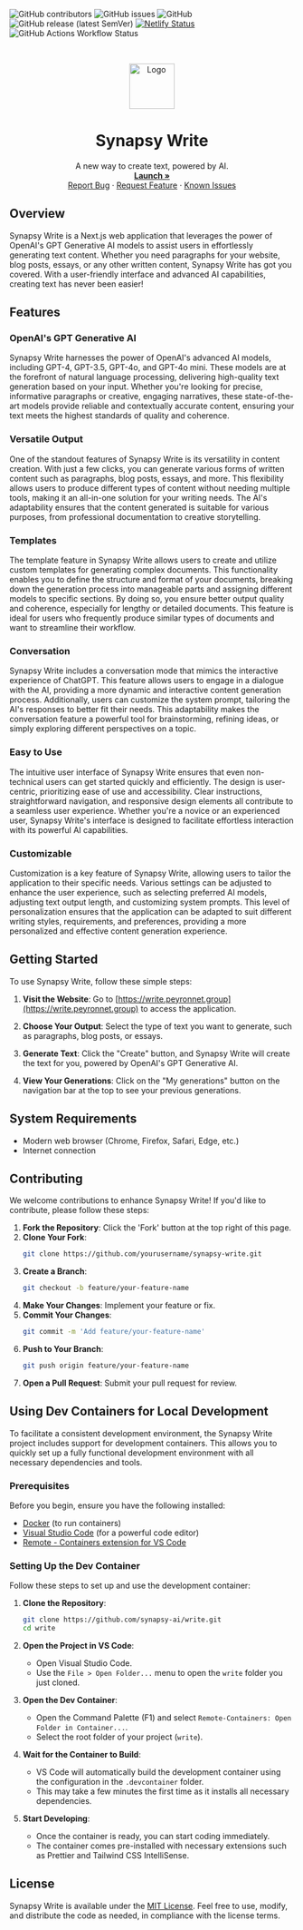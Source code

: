 ![GitHub contributors](https://img.shields.io/github/contributors/synapsy-ai/write)
![GitHub issues](https://img.shields.io/github/issues/synapsy-ai/write)
![GitHub](https://img.shields.io/github/license/synapsy-ai/write)
![GitHub release (latest SemVer)](https://img.shields.io/github/v/release/synapsy-ai/write)
[![Netlify Status](https://api.netlify.com/api/v1/badges/bdeb6fdd-a8c3-42ae-8904-af28530f4be9/deploy-status)](https://app.netlify.com/sites/synapsy-write/deploys)
![GitHub Actions Workflow Status](https://img.shields.io/github/actions/workflow/status/synapsy-ai/write/nextjs.yml)

<br />
<p align="center">
  <a href="https://github.com/synapsy-ai/write">
    <img src="public/logo.png" alt="Logo" width="80" height="80">
  </a>
  <h1 align="center">Synapsy Write</h1>

  <p align="center">
    A new way to create text, powered by AI.
    <br />
    <a href="https://write.peyronnet.group"><strong>Launch »</strong></a>
    <br />
    <a href="https://github.com/synapsy-ai/write/issues/new?assignees=&labels=bug&template=bug-report.yml&title=%5BBug%5D+">Report Bug</a>
    ·
    <a href="https://github.com/synapsy-ai/write/issues/new?assignees=&labels=enhancement&template=feature-request.yml&title=%5BEnhancement%5D+">Request Feature</a>
    ·
    <a href="https://github.com/synapsy-ai/write/issues?q=is%3Aopen+is%3Aissue+label%3Abug">Known Issues</a>

  </p>
</p>

## Overview

Synapsy Write is a Next.js web application that leverages the power of OpenAI's GPT Generative AI models to assist users in effortlessly generating text content. Whether you need paragraphs for your website, blog posts, essays, or any other written content, Synapsy Write has got you covered. With a user-friendly interface and advanced AI capabilities, creating text has never been easier!

## Features

### OpenAI's GPT Generative AI

Synapsy Write harnesses the power of OpenAI's advanced AI models, including GPT-4, GPT-3.5, GPT-4o, and GPT-4o mini. These models are at the forefront of natural language processing, delivering high-quality text generation based on your input. Whether you're looking for precise, informative paragraphs or creative, engaging narratives, these state-of-the-art models provide reliable and contextually accurate content, ensuring your text meets the highest standards of quality and coherence.

### Versatile Output

One of the standout features of Synapsy Write is its versatility in content creation. With just a few clicks, you can generate various forms of written content such as paragraphs, blog posts, essays, and more. This flexibility allows users to produce different types of content without needing multiple tools, making it an all-in-one solution for your writing needs. The AI's adaptability ensures that the content generated is suitable for various purposes, from professional documentation to creative storytelling.

### Templates

The template feature in Synapsy Write allows users to create and utilize custom templates for generating complex documents. This functionality enables you to define the structure and format of your documents, breaking down the generation process into manageable parts and assigning different models to specific sections. By doing so, you ensure better output quality and coherence, especially for lengthy or detailed documents. This feature is ideal for users who frequently produce similar types of documents and want to streamline their workflow.

### Conversation

Synapsy Write includes a conversation mode that mimics the interactive experience of ChatGPT. This feature allows users to engage in a dialogue with the AI, providing a more dynamic and interactive content generation process. Additionally, users can customize the system prompt, tailoring the AI's responses to better fit their needs. This adaptability makes the conversation feature a powerful tool for brainstorming, refining ideas, or simply exploring different perspectives on a topic.

### Easy to Use

The intuitive user interface of Synapsy Write ensures that even non-technical users can get started quickly and efficiently. The design is user-centric, prioritizing ease of use and accessibility. Clear instructions, straightforward navigation, and responsive design elements all contribute to a seamless user experience. Whether you're a novice or an experienced user, Synapsy Write's interface is designed to facilitate effortless interaction with its powerful AI capabilities.

### Customizable

Customization is a key feature of Synapsy Write, allowing users to tailor the application to their specific needs. Various settings can be adjusted to enhance the user experience, such as selecting preferred AI models, adjusting text output length, and customizing system prompts. This level of personalization ensures that the application can be adapted to suit different writing styles, requirements, and preferences, providing a more personalized and effective content generation experience.

## Getting Started

To use Synapsy Write, follow these simple steps:

1. **Visit the Website**: Go to [https://write.peyronnet.group](https://write.peyronnet.group) to access the application.

2. **Choose Your Output**: Select the type of text you want to generate, such as paragraphs, blog posts, or essays.

3. **Generate Text**: Click the "Create" button, and Synapsy Write will create the text for you, powered by OpenAI's GPT Generative AI.

4. **View Your Generations**: Click on the "My generations" button on the navigation bar at the top to see your previous generations.

## System Requirements

- Modern web browser (Chrome, Firefox, Safari, Edge, etc.)
- Internet connection

## Contributing

We welcome contributions to enhance Synapsy Write! If you'd like to contribute, please follow these steps:

1. **Fork the Repository**: Click the 'Fork' button at the top right of this page.
2. **Clone Your Fork**:
   ```sh
   git clone https://github.com/yourusername/synapsy-write.git
   ```
3. **Create a Branch**:
   ```sh
   git checkout -b feature/your-feature-name
   ```
4. **Make Your Changes**: Implement your feature or fix.
5. **Commit Your Changes**:
   ```sh
   git commit -m 'Add feature/your-feature-name'
   ```
6. **Push to Your Branch**:
   ```sh
   git push origin feature/your-feature-name
   ```
7. **Open a Pull Request**: Submit your pull request for review.

## Using Dev Containers for Local Development

To facilitate a consistent development environment, the Synapsy Write project includes support for development containers. This allows you to quickly set up a fully functional development environment with all necessary dependencies and tools.

### Prerequisites

Before you begin, ensure you have the following installed:

- [Docker](https://www.docker.com/get-started) (to run containers)
- [Visual Studio Code](https://code.visualstudio.com/) (for a powerful code editor)
- [Remote - Containers extension for VS Code](https://marketplace.visualstudio.com/items?itemName=ms-vscode-remote.remote-containers)

### Setting Up the Dev Container

Follow these steps to set up and use the development container:

1. **Clone the Repository**:

   ```bash
   git clone https://github.com/synapsy-ai/write.git
   cd write
   ```

2. **Open the Project in VS Code**:

   - Open Visual Studio Code.
   - Use the `File > Open Folder...` menu to open the `write` folder you just cloned.

3. **Open the Dev Container**:

   - Open the Command Palette (F1) and select `Remote-Containers: Open Folder in Container...`.
   - Select the root folder of your project (`write`).

4. **Wait for the Container to Build**:

   - VS Code will automatically build the development container using the configuration in the `.devcontainer` folder.
   - This may take a few minutes the first time as it installs all necessary dependencies.

5. **Start Developing**:
   - Once the container is ready, you can start coding immediately.
   - The container comes pre-installed with necessary extensions such as Prettier and Tailwind CSS IntelliSense.

## License

Synapsy Write is available under the [MIT License](LICENSE). Feel free to use, modify, and distribute the code as needed, in compliance with the license terms.
